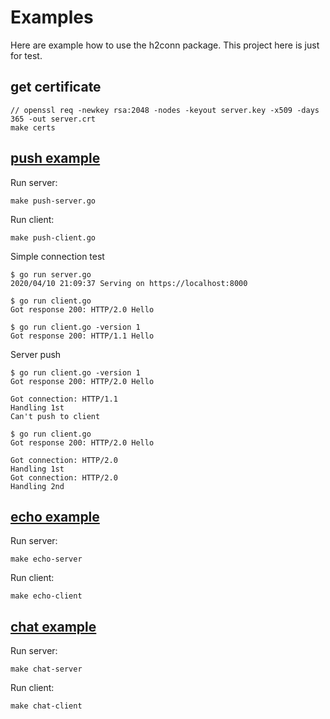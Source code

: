 # Examples

Here are example how to use the h2conn package. This project here is just for test.

## get certificate

```
// openssl req -newkey rsa:2048 -nodes -keyout server.key -x509 -days 365 -out server.crt
make certs
```

## [push example](./push)

Run server:

```
make push-server.go
```

Run client:

```
make push-client.go
```

Simple connection test

```
$ go run server.go 
2020/04/10 21:09:37 Serving on https://localhost:8000
```

```
$ go run client.go 
Got response 200: HTTP/2.0 Hello
```

```
$ go run client.go -version 1
Got response 200: HTTP/1.1 Hello
```

Server push

```
$ go run client.go -version 1
Got response 200: HTTP/2.0 Hello
```

```
Got connection: HTTP/1.1
Handling 1st
Can't push to client
```

```
$ go run client.go
Got response 200: HTTP/2.0 Hello
```

```
Got connection: HTTP/2.0
Handling 1st
Got connection: HTTP/2.0
Handling 2nd
```

## [echo example](./chat)

Run server:

    make echo-server

Run client:

    make echo-client

## [chat example](./chat)

Run server:

    make chat-server

Run client:

    make chat-client
